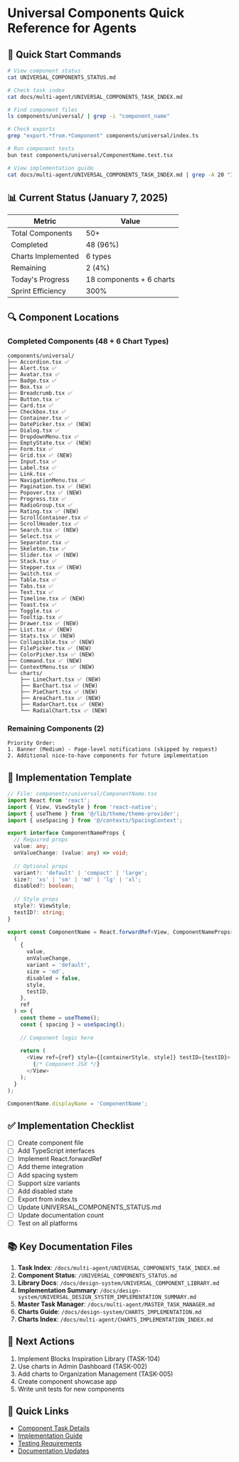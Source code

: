 # Universal Components Quick Reference for Agents

## 🚀 Quick Start Commands

```bash
# View component status
cat UNIVERSAL_COMPONENTS_STATUS.md

# Check task index
cat docs/multi-agent/UNIVERSAL_COMPONENTS_TASK_INDEX.md

# Find component files
ls components/universal/ | grep -i "component_name"

# Check exports
grep "export.*from.*Component" components/universal/index.ts

# Run component tests
bun test components/universal/ComponentName.test.tsx

# View implementation guide
cat docs/multi-agent/UNIVERSAL_COMPONENTS_TASK_INDEX.md | grep -A 20 "Implementation Guide"
```

## 📊 Current Status (January 7, 2025)

| Metric | Value |
|--------|-------|
| Total Components | 50+ |
| Completed | 48 (96%) |
| Charts Implemented | 6 types |
| Remaining | 2 (4%) |
| Today's Progress | 18 components + 6 charts |
| Sprint Efficiency | 300% |

## 🔍 Component Locations

### Completed Components (48 + 6 Chart Types)
```
components/universal/
├── Accordion.tsx ✅
├── Alert.tsx ✅
├── Avatar.tsx ✅
├── Badge.tsx ✅
├── Box.tsx ✅
├── Breadcrumb.tsx ✅
├── Button.tsx ✅
├── Card.tsx ✅
├── Checkbox.tsx ✅
├── Container.tsx ✅
├── DatePicker.tsx ✅ (NEW)
├── Dialog.tsx ✅
├── DropdownMenu.tsx ✅
├── EmptyState.tsx ✅ (NEW)
├── Form.tsx ✅
├── Grid.tsx ✅ (NEW)
├── Input.tsx ✅
├── Label.tsx ✅
├── Link.tsx ✅
├── NavigationMenu.tsx ✅
├── Pagination.tsx ✅ (NEW)
├── Popover.tsx ✅ (NEW)
├── Progress.tsx ✅
├── RadioGroup.tsx ✅
├── Rating.tsx ✅ (NEW)
├── ScrollContainer.tsx ✅
├── ScrollHeader.tsx ✅
├── Search.tsx ✅ (NEW)
├── Select.tsx ✅
├── Separator.tsx ✅
├── Skeleton.tsx ✅
├── Slider.tsx ✅ (NEW)
├── Stack.tsx ✅
├── Stepper.tsx ✅ (NEW)
├── Switch.tsx ✅
├── Table.tsx ✅
├── Tabs.tsx ✅
├── Text.tsx ✅
├── Timeline.tsx ✅ (NEW)
├── Toast.tsx ✅
├── Toggle.tsx ✅
├── Tooltip.tsx ✅
├── Drawer.tsx ✅ (NEW)
├── List.tsx ✅ (NEW)
├── Stats.tsx ✅ (NEW)
├── Collapsible.tsx ✅ (NEW)
├── FilePicker.tsx ✅ (NEW)
├── ColorPicker.tsx ✅ (NEW)
├── Command.tsx ✅ (NEW)
├── ContextMenu.tsx ✅ (NEW)
└── charts/
    ├── LineChart.tsx ✅ (NEW)
    ├── BarChart.tsx ✅ (NEW)
    ├── PieChart.tsx ✅ (NEW)
    ├── AreaChart.tsx ✅ (NEW)
    ├── RadarChart.tsx ✅ (NEW)
    └── RadialChart.tsx ✅ (NEW)
```

### Remaining Components (2)
```
Priority Order:
1. Banner (Medium) - Page-level notifications (skipped by request)
2. Additional nice-to-have components for future implementation
```

## 📝 Implementation Template

```typescript
// File: components/universal/ComponentName.tsx
import React from 'react';
import { View, ViewStyle } from 'react-native';
import { useTheme } from '@/lib/theme/theme-provider';
import { useSpacing } from '@/contexts/SpacingContext';

export interface ComponentNameProps {
  // Required props
  value: any;
  onValueChange: (value: any) => void;
  
  // Optional props
  variant?: 'default' | 'compact' | 'large';
  size?: 'xs' | 'sm' | 'md' | 'lg' | 'xl';
  disabled?: boolean;
  
  // Style props
  style?: ViewStyle;
  testID?: string;
}

export const ComponentName = React.forwardRef<View, ComponentNameProps>(
  (
    {
      value,
      onValueChange,
      variant = 'default',
      size = 'md',
      disabled = false,
      style,
      testID,
    },
    ref
  ) => {
    const theme = useTheme();
    const { spacing } = useSpacing();
    
    // Component logic here
    
    return (
      <View ref={ref} style={[containerStyle, style]} testID={testID}>
        {/* Component JSX */}
      </View>
    );
  }
);

ComponentName.displayName = 'ComponentName';
```

## ✅ Implementation Checklist

- [ ] Create component file
- [ ] Add TypeScript interfaces
- [ ] Implement React.forwardRef
- [ ] Add theme integration
- [ ] Add spacing system
- [ ] Support size variants
- [ ] Add disabled state
- [ ] Export from index.ts
- [ ] Update UNIVERSAL_COMPONENTS_STATUS.md
- [ ] Update documentation count
- [ ] Test on all platforms

## 📚 Key Documentation Files

1. **Task Index**: `/docs/multi-agent/UNIVERSAL_COMPONENTS_TASK_INDEX.md`
2. **Component Status**: `/UNIVERSAL_COMPONENTS_STATUS.md`
3. **Library Docs**: `/docs/design-system/UNIVERSAL_COMPONENT_LIBRARY.md`
4. **Implementation Summary**: `/docs/design-system/UNIVERSAL_DESIGN_SYSTEM_IMPLEMENTATION_SUMMARY.md`
5. **Master Task Manager**: `/docs/multi-agent/MASTER_TASK_MANAGER.md`
6. **Charts Guide**: `/docs/design-system/CHARTS_IMPLEMENTATION.md`
7. **Charts Index**: `/docs/multi-agent/CHARTS_IMPLEMENTATION_INDEX.md`

## 🎯 Next Actions

1. Implement Blocks Inspiration Library (TASK-104)
2. Use charts in Admin Dashboard (TASK-002)
3. Add charts to Organization Management (TASK-005)
4. Create component showcase app
5. Write unit tests for new components

## 🔗 Quick Links

- [Component Task Details](./UNIVERSAL_COMPONENTS_TASK_INDEX.md#3-remaining-tasks)
- [Implementation Guide](./UNIVERSAL_COMPONENTS_TASK_INDEX.md#4-component-implementation-guide)
- [Testing Requirements](./UNIVERSAL_COMPONENTS_TASK_INDEX.md#6-testing-requirements)
- [Documentation Updates](./UNIVERSAL_COMPONENTS_TASK_INDEX.md#7-documentation-updates)